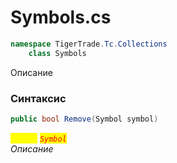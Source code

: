 
# Symbols.cs
```csharp
namespace TigerTrade.Tc.Collections  
    class Symbols
```

Описание

### Синтаксис
```csharp
public bool Remove(Symbol symbol)
```

<mark style="color:yellow;">`symbol`</mark> <mark style="color:red;">*`Symbol`*</mark>  
 *Описание*  
  

                    
                    